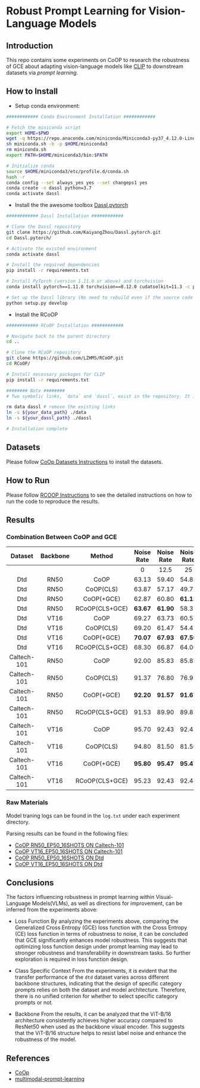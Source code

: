 # Robust Prompt Learning for Vision-Language Models

## Introduction
This repo contains some experiments on CoOP to research the robustness of GCE about adapting vision-language models like [CLIP](https://arxiv.org/abs/2103.00020) to downstream datasets via *prompt learning*.

## How to Install
+ Setup conda environment:
```bash
############ Conda Environment Installation ############

# Fetch the miniconda script
export HOME=$PWD
wget -q https://repo.anaconda.com/miniconda/Miniconda3-py37_4.12.0-Linux-x86_64.sh -O miniconda.sh
sh miniconda.sh -b -p $HOME/miniconda3
rm miniconda.sh
export PATH=$HOME/miniconda3/bin:$PATH

# Initialize conda
source $HOME/miniconda3/etc/profile.d/conda.sh
hash -r
conda config --set always_yes yes --set changeps1 yes
conda create -n dassl python=3.7
conda activate dassl
```
+ Install the the awesome toolbox [Dassl.pytorch](https://github.com/KaiyangZhou/Dassl.pytorch)
```bash
############ Dassl Installation ############

# Clone the Dassl repository
git clone https://github.com/KaiyangZhou/Dassl.pytorch.git
cd Dassl.pytorch/

# Activate the existed environment
conda activate dassl

# Install the required dependencies
pip install -r requirements.txt

# Install PyTorch (version 1.11.0 or above) and torchvision
conda install pytorch==1.11.0 torchvision==0.12.0 cudatoolkit=11.3 -c pytorch

# Set up the Dassl library (No need to rebuild even if the source code changes)
python setup.py develop
```
+ Install the RCoOP
```bash
############ RCoOP Installation ############

# Navigate back to the parent directory
cd ..

# Clone the RCoOP repository
git clone https://github.com/LZHMS/RCoOP.git
cd RCoOP/

# Install necessary packages for CLIP
pip install -r requirements.txt

######## Note ########
# Two symbolic links, `data` and `dassl`, exist in the repository. It is recommended that these be pointed to locations with sufficient storage capacity.

rm data dassl # remove the existing links
ln -s ${your_data_path} ./data
ln -s ${your_dassl_path} ./dassl

# Installation complete
```
## Datasets

Please follow [CoOp Datasets Instructions](https://github.com/KaiyangZhou/CoOp/blob/main/DATASETS.md) to install the datasets.

## How to Run

Please follow [RCOOP Instructions](RCOOP.md) to see the detailed instructions on how to run the code to reproduce the results.

## Results
### Combination Between CoOP and GCE					
| Dataset|Backbone| Method|Noise Rate|Noise Rate|Noise Rate|Noise Rate|			
|:-----:|:-----:|:-----:|:-----:|:-----:|:-----:|:-----:|
||||0| 12.5|25	|50|
|Dtd|RN50|CoOP|63.13|59.40|54.83|44.80| 
|Dtd|RN50|CoOP(CLS)|63.87|57.17 |	49.77 |	33.63|
|Dtd |RN50| CoOP(+GCE)	|62.87 |	60.80 |	**61.13** |	**56.27**| 
|Dtd|RN50	|RCoOP(CLS+GCE)	|**63.67** |	**61.90** |	58.37 	|46.30|
|Dtd|VT16|CoOP|69.27|63.73|60.53|48.77| 
|Dtd|VT16|CoOP(CLS)|69.20|61.47 |	54.47 |	36.97|
|Dtd |VT16| CoOP(+GCE)	|**70.07** |	**67.93**|	**67.50** |	**61.50**| 
|Dtd|VT16|RCoOP(CLS+GCE)	|68.30|	66.87 |	64.00 	|52.50|
|Caltech-101|RN50|CoOP|92.00|85.83|85.87|85.83|
|Caltech-101|RN50|CoOP(CLS)|91.37|76.80|76.93|76.93|
|Caltech-101|RN50|CoOP(+GCE)|**92.20**|**91.57**|**91.67**|**91.57**|
|Caltech-101|RN50|RCoOP(CLS+GCE)|91.53|89.90|89.87|89.87|
|Caltech-101|VT16|CoOP|95.70|92.43|92.43|92.43|
|Caltech-101|VT16|CoOP(CLS)|94.80|81.50|81.50|81.50|
|Caltech-101|VT16|CoOP(+GCE)|**95.80**|**95.47**|**95.47**|**95.47**|
|Caltech-101|VT16|RCoOP(CLS+GCE)|95.23|92.43|92.43|92.43|


### Raw Materials
Model traning logs can be found in the `log.txt` under each experiment directory.

Parsing results can be found in the following files:
+ [CoOP RN50_EP50_16SHOTS ON Caltech-101](./output/caltech101/CoOp/rn50_ep50_16shots/parse_results.txt)
+ [CoOP VT16_EP50_16SHOTS ON Caltech-101](./output/caltech101/CoOp/vit_b16_ep50_16shots/parse_results.txt)
+ [CoOP RN50_EP50_16SHOTS ON Dtd](./output/dtd/CoOp/rn50_ep50_16shots/parse_results.txt)
+ [CoOP VT16_EP50_16SHOTS ON Dtd](./output/dtd/CoOp/vit_b16_ep50_16shots/parse_results.txt)

## Conclusions
The factors influencing robustness in prompt learning within Visual-Language Models(VLMs), as well as directions for improvement, can be inferred from the experiments above:

+ Loss Function
By analyzing the experiments above, comparing the Generalized Cross Entropy (GCE) loss function with the Cross Entropy (CE) loss function in terms of robustness to noise, it can be concluded that GCE significantly enhances model robustness. This suggests that optimizing loss function design under prompt learning may lead to stronger robustness and transferability in downstream tasks. So further exploration is required in loss function design.

+ Class Specific Context
From the experiments, it is evident that the transfer performance of the `dtd` dataset varies across different backbone structures, indicating that the design of specific category prompts relies on both the dataset and model architecture. Therefore, there is no unified criterion for whether to select specific category prompts or not.

+ Backbone
From the results, it can be analyzed that the ViT-B/16 architecture consistently achieves higher accuracy compared to ResNet50 when used as the backbone visual encoder. This suggests that the ViT-B/16 structure helps to resist label noise and enhance the robustness of the model.

## References
+ [CoOp](https://github.com/KaiyangZhou/CoOp)
+ [multimodal-prompt-learning](https://github.com/muzairkhattak/multimodal-prompt-learning)
